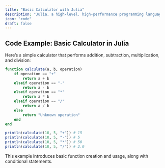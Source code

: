 ```yaml
---
title: "Basic Calculator with Julia"
description: "Julia, a high-level, high-performance programming language, is designed for technical computing"
icon: "code"
draft: false
---
```


## Code Example: Basic Calculator in Julia

Here’s a simple calculator that performs addition, subtraction, multiplication, and division:

```julia
function calculate(a, b, operation)
    if operation == "+"
        return a + b
    elseif operation == "-"
        return a - b
    elseif operation == "*"
        return a * b
    elseif operation == "/"
        return a / b
    else
        return "Unknown operation"
    end
end

println(calculate(10, 5, "+")) # 15
println(calculate(10, 5, "-")) # 5
println(calculate(10, 5, "*")) # 50
println(calculate(10, 5, "/")) # 2.0
```

This example introduces basic function creation and usage, along with conditional statements.

